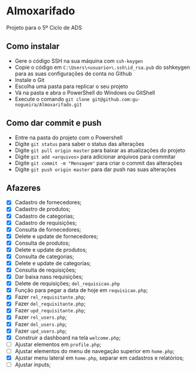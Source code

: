 # Almoxarifado
Projeto para o 5º Ciclo de ADS

## Como instalar

* Gere o código SSH na sua máquina com ```ssh-keygen```
* Copie o código em ```C:\Users\<usuario>\.ssh\id_rsa.pub``` do sshkeygen para as suas configurações de conta no Github
* Instale o Git
* Escolha uma pasta para replicar o seu projeto
* Vá na pasta e abra o PowerShell do Windows ou GitShell
* Execute o comando ```git clone git@github.com:gu-nogueira/Almoxarifado.git```

## Como dar commit e push

* Entre na pasta do projeto com o Powershell
* Digite ```git status``` para saber o status das alterações
* Digite ```git pull origin master``` para baixar as atualizações do projeto
* Digite ```git add <arquivos>``` para adicionar arquivos para commitar
* Digite ```git commit -m "Mensagem"``` para criar o commit das alterações
* Digite ```git push origin master``` para dar push nas suas alterações 

## Afazeres

* [x] Cadastro de fornecedores;
* [x] Cadastro de produtos;
* [x] Cadastro de categorias;
* [x] Cadastro de requisições;
* [x] Consulta de fornecedores;
* [x] Delete e update de fornecedores;
* [x] Consulta de produtos;
* [X] Delete e update de produtos;
* [x] Consulta de categorias;
* [x] Delete e update de categorias;
* [x] Consulta de requisições;
* [x] Dar baixa nass requisições;
* [x] Delete de requisições; `del_requisicao.php`
* [x] Função para pegar a data de hoje em `requisicao.php`;
* [x] Fazer `rel_requisitante.php`;
* [x] Fazer `del_requisitante.php`;
* [x] Fazer `upd_requisitante.php`;
* [x] Fazer `rel_users.php`;
* [x] Fazer `del_users.php`;
* [x] Fazer `upd_users.php`;
* [x] Construir a dashboard na tela `welcome.php`;
* [ ] Ajustar elementos em `profile.php`;
* [ ] Ajustar elementos do menu de navegação superior em `home.php`;
* [x] Ajustar menu lateral em `home.php`, separar em cadastros e relatórios;
* [ ] Ajustar inputs;
